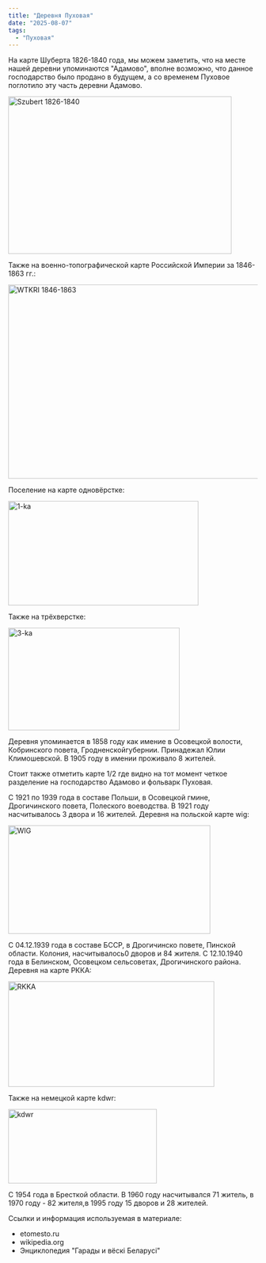 ```yaml
---
title: "Деревня Пуховая"
date: "2025-08-07"
tags: 
  - "Пуховая"
---
```


На карте Шуберта 1826-1840 года, мы можем заметить, что на месте нашей деревни упоминаются "Адамово", вполне возможно, что данное господарство было продано в будущем, а со временем Пуховое поглотило эту часть деревни Адамово.

<img width="451" height="318" alt="Szubert 1826-1840" src="https://github.com/user-attachments/assets/ddca610c-afd4-45d6-8d26-b21f74812f76" />

Также на военно-топографической карте Российской Империи за 1846-1863 гг.:

<img width="766" height="392" alt="WTKRI 1846-1863" src="https://github.com/user-attachments/assets/61fdf430-d0bb-44c7-841f-2fac9dc33f98" />

Поселение на карте одновёрстке:

<img width="384" height="211" alt="1-ka" src="https://github.com/user-attachments/assets/abbd854a-8a8c-4c1a-8e37-fe4f55e36eb4" />

Также на трёхверстке:

<img width="346" height="207" alt="3-ka" src="https://github.com/user-attachments/assets/ae8e295c-d34e-4f63-a15d-d347ebd609ce" />

Деревня упоминается в 1858 году как имение в Осовецкой волости, Кобринского повета, Гродненскойгубернии. Принадежал Юлии Климошевской. В 1905 году в имении проживало 8 жителей.

Стоит также отметить карте 1/2 где видно на тот момент четкое разделение на господарство Адамово и фольварк Пуховая.

С 1921 по 1939 года в составе Польши, в Осовецкой гмине, Дрогичинского повета, Полеского воеводства. В 1921 году насчитывалось 3 двора и 16 жителей. Деревня на польской карте wig:

<img width="408" height="219" alt="WIG" src="https://github.com/user-attachments/assets/2ddfe7ef-53f3-4268-ac29-64d9990922cd" />

С 04.12.1939 года в составе БССР, в Дрогичинско повете, Пинской области. Колония, насчитывалось0 дворов и 84 жителя. С 12.10.1940 года в Белинском, Осовецком сельсоветах, Дрогичинского района. Деревня на карте РККА:

<img width="416" height="213" alt="RKKA" src="https://github.com/user-attachments/assets/89c12ec7-cc79-4ce1-99ca-b283d46c97be" />

Также на немецкой карте kdwr:

<img width="300" height="150" alt="kdwr" src="https://github.com/user-attachments/assets/0b63744e-cd11-42a1-805b-18e4230d8ef0" />

С 1954 года в Бресткой области. В 1960 году насчитывался 71 житель, в 1970 году - 82 жителя,в 1995 году 15 дворов и 28 жителей.

Ссылки и информация используемая в материале:
- etomesto.ru
- wikipedia.org
- Энциклопедия "Гарады и вёскi Беларусi"
